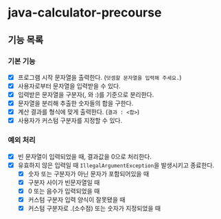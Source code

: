 # java-calculator-precourse

## 기능 목록

### 기본 기능

- [x] 프로그램 시작 문자열을 출력한다. (`덧셈할 문자열을 입력해 주세요.`)
- [x] 사용자로부터 문자열을 입력받을 수 있다.
- [x] 입력받은 문자열을 구분자(, 와 :)를 기준으로 분리한다.
- [x] 문자열을 분리해 추출한 숫자들의 합을 구한다.
- [x] 계산 결과를 형식에 맞게 출력한다. (`결과 : <합>`)
- [x] 사용자가 커스텀 구분자를 지정할 수 있다.

### 예외 처리

- [x] 빈 문자열이 입력되었을 때, 결과값을 0으로 처리한다.
- [x] 유효하지 않은 입력일 때 `IllegalArgumentException`을 발생시키고 종료한다.
    - [x] 숫자 또는 구분자가 아닌 문자가 포함되어있을 때
    - [x] 구분자 사이가 빈문자열일 때
    - [x] 0 또는 음수가 입력되었을 때
    - [x] 커스텀 구분자 입력 양식이 잘못됐을 때
    - [x] 커스텀 구분자로 .(소수점) 또는 숫자가 지정되었을 때
